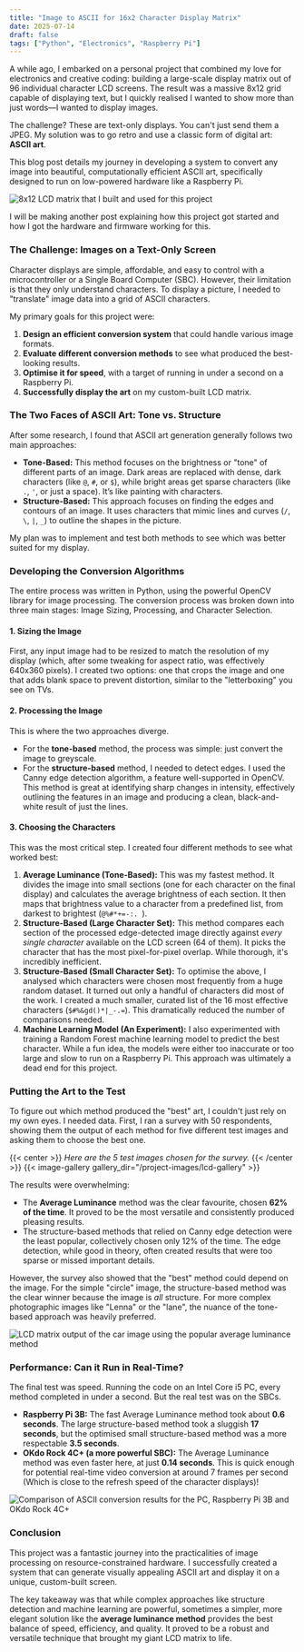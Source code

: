 ```yaml
---
title: "Image to ASCII for 16x2 Character Display Matrix"
date: 2025-07-14
draft: false
tags: ["Python", "Electronics", "Raspberry Pi"]
---
```


A while ago, I embarked on a personal project that combined my love for electronics and creative coding: building a large-scale display matrix out of 96 individual character LCD screens. The result was a massive 8x12 grid capable of displaying text, but I quickly realised I wanted to show more than just words—I wanted to display images.

The challenge? These are text-only displays. You can't just send them a JPEG. My solution was to go retro and use a classic form of digital art: **ASCII art**.

This blog post details my journey in developing a system to convert any image into beautiful, computationally efficient ASCII art, specifically designed to run on low-powered hardware like a Raspberry Pi.

![8x12 LCD matrix that I built and used for this project](project-images/lcd.jpg)

I will be making another post explaining how this project got started and how I got the hardware and firmware working for this.

### The Challenge: Images on a Text-Only Screen

Character displays are simple, affordable, and easy to control with a microcontroller or a Single Board Computer (SBC). However, their limitation is that they only understand characters. To display a picture, I needed to "translate" image data into a grid of ASCII characters.

My primary goals for this project were:
1.  **Design an efficient conversion system** that could handle various image formats.
2.  **Evaluate different conversion methods** to see what produced the best-looking results.
3.  **Optimise it for speed**, with a target of running in under a second on a Raspberry Pi.
4.  **Successfully display the art** on my custom-built LCD matrix.

### The Two Faces of ASCII Art: Tone vs. Structure

After some research, I found that ASCII art generation generally follows two main approaches:

*   **Tone-Based:** This method focuses on the brightness or "tone" of different parts of an image. Dark areas are replaced with dense, dark characters (like `@`, `#`, or `$`), while bright areas get sparse characters (like `.`, `'`, or just a space). It’s like painting with characters.
*   **Structure-Based:** This approach focuses on finding the edges and contours of an image. It uses characters that mimic lines and curves (`/`, `\`, `|`, `_`) to outline the shapes in the picture.

My plan was to implement and test both methods to see which was better suited for my display.

### Developing the Conversion Algorithms

The entire process was written in Python, using the powerful OpenCV library for image processing. The conversion process was broken down into three main stages: Image Sizing, Processing, and Character Selection.

#### 1. Sizing the Image
First, any input image had to be resized to match the resolution of my display (which, after some tweaking for aspect ratio, was effectively 640x360 pixels). I created two options: one that crops the image and one that adds blank space to prevent distortion, similar to the "letterboxing" you see on TVs.

#### 2. Processing the Image
This is where the two approaches diverge.
*   For the **tone-based** method, the process was simple: just convert the image to greyscale.
*   For the **structure-based** method, I needed to detect edges. I used the Canny edge detection algorithm, a feature well-supported in OpenCV. This method is great at identifying sharp changes in intensity, effectively outlining the features in an image and producing a clean, black-and-white result of just the lines.

#### 3. Choosing the Characters
This was the most critical step. I created four different methods to see what worked best:
1.  **Average Luminance (Tone-Based):** This was my fastest method. It divides the image into small sections (one for each character on the final display) and calculates the average brightness of each section. It then maps that brightness value to a character from a predefined list, from darkest to brightest (`@%#*+=-:. `).
2.  **Structure-Based (Large Character Set):** This method compares each section of the processed edge-detected image directly against *every single character* available on the LCD screen (64 of them). It picks the character that has the most pixel-for-pixel overlap. While thorough, it's incredibly inefficient.
3.  **Structure-Based (Small Character Set):** To optimise the above, I analysed which characters were chosen most frequently from a huge random dataset. It turned out only a handful of characters did most of the work. I created a much smaller, curated list of the 16 most effective characters (`$#%&gd()*|_-.=`). This dramatically reduced the number of comparisons needed.
4.  **Machine Learning Model (An Experiment):** I also experimented with training a Random Forest machine learning model to predict the best character. While a fun idea, the models were either too inaccurate or too large and slow to run on a Raspberry Pi. This approach was ultimately a dead end for this project.

### Putting the Art to the Test

To figure out which method produced the "best" art, I couldn't just rely on my own eyes. I needed data.
First, I ran a survey with 50 respondents, showing them the output of each method for five different test images and asking them to choose the best one.

{{< center >}}
*Here are the 5 test images chosen for the survey.*
{{< /center >}}
{{< image-gallery gallery_dir="/project-images/lcd-gallery" >}}

 The results were overwhelming:
*   The **Average Luminance** method was the clear favourite, chosen **62% of the time**. It proved to be the most versatile and consistently produced pleasing results.
*   The structure-based methods that relied on Canny edge detection were the least popular, collectively chosen only 12% of the time. The edge detection, while good in theory, often created results that were too sparse or missed important details.

However, the survey also showed that the "best" method could depend on the image. For the simple "circle" image, the structure-based method was the clear winner because the image is *all* structure. For more complex photographic images like "Lenna" or the "lane", the nuance of the tone-based approach was heavily preferred.

![LCD matrix output of the car image using the popular average luminance method](project-images/car_onscreen.jpg)

### Performance: Can it Run in Real-Time?

The final test was speed. Running the code on an Intel Core i5 PC, every method completed in under a second. But the real test was on the SBCs.
*   **Raspberry Pi 3B:** The fast Average Luminance method took about **0.6 seconds**. The large structure-based method took a sluggish **17 seconds**, but the optimised small structure-based method was a more respectable **3.5 seconds**.
*   **OKdo Rock 4C+ (a more powerful SBC):** The Average Luminance method was even faster here, at just **0.14 seconds**. This is quick enough for potential real-time video conversion at around 7 frames per second (Which is close to the refresh speed of the character displays)!

![Comparison of ASCII conversion results for the PC, Raspberry Pi 3B and OKdo Rock 4C+](project-images/EachMethodSpeed.png)

### Conclusion

This project was a fantastic journey into the practicalities of image processing on resource-constrained hardware. I successfully created a system that can generate visually appealing ASCII art and display it on a unique, custom-built screen.

The key takeaway was that while complex approaches like structure detection and machine learning are powerful, sometimes a simpler, more elegant solution like the **average luminance method** provides the best balance of speed, efficiency, and quality. It proved to be a robust and versatile technique that brought my giant LCD matrix to life.